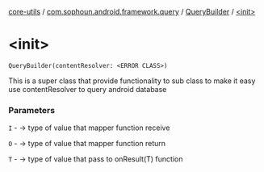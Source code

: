 [core-utils](../../index.md) / [com.sophoun.android.framework.query](../index.md) / [QueryBuilder](index.md) / [&lt;init&gt;](./-init-.md)

# &lt;init&gt;

`QueryBuilder(contentResolver: <ERROR CLASS>)`

This is a super class that provide functionality to sub class
to make it easy use contentResolver to query android database

### Parameters

`I` - -&gt; type of value that mapper function receive

`O` - -&gt; type of value that mapper function return

`T` - -&gt; type of value that pass to onResult(T) function